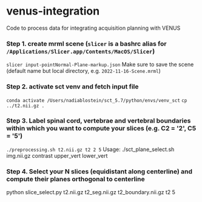 # venus-integration
Code to process data for integrating acquisition planning with VENUS

### Step 1. create mrml scene (`slicer` is a bashrc alias for `/Applications/Slicer.app/Contents/MacOS/Slicer`)
`slicer input-pointNormal-Plane-markup.json`
Make sure to save the scene (default name but local directory, e.g. `2022-11-16-Scene.mrml`)

### Step 2. activate sct venv and fetch input file
`conda activate /Users/nadiablostein/sct_5.7/python/envs/venv_sct`
`cp ../t2.nii.gz .`

### Step 3. Label spinal cord, vertebrae and vertebral boundaries within which you want to compute your slices (e.g. C2 = '2', C5 = '5') 
`./preprocessing.sh t2.nii.gz t2 2 5`
Usage: ./sct_plane_select.sh img.nii.gz contrast upper_vert lower_vert

### Step 4. Select your N slices (equidistant along centerline) and compute their planes orthogonal to centerline
python slice_select.py t2.nii.gz t2_seg.nii.gz t2_boundary.nii.gz t2 5

